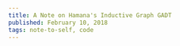 ```yaml
---
title: A Note on Hamana's Inductive Graph GADT
published: February 10, 2018
tags: note-to-self, code
---
```

